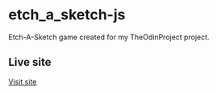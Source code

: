 # etch_a_sketch-js
Etch-A-Sketch game created for my TheOdinProject project. 

## Live site
[Visit site](https://jeru7.github.io/etch_a_sketch-js-odin/src)
